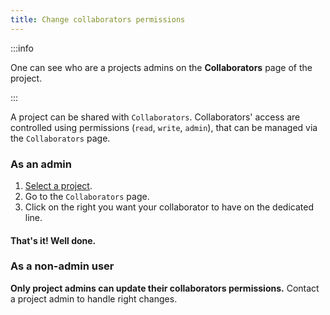 ```yaml
---
title: Change collaborators permissions
---
```


:::info

One can see who are a projects admins on the **Collaborators** page of the project.

:::

A project can be shared with `Collaborators`. Collaborators' access are controlled using permissions (`read`, `write`, `admin`), that can be managed via the `Collaborators` page.

### As an admin

1. [Select a project](select-a-project.md).
2. Go to the `Collaborators` page.
3. Click on the right you want your collaborator to have on the dedicated line.

#### That's it! Well done.

### As a non-admin user

**Only project admins can update their collaborators permissions.** Contact a project admin to handle right changes.

